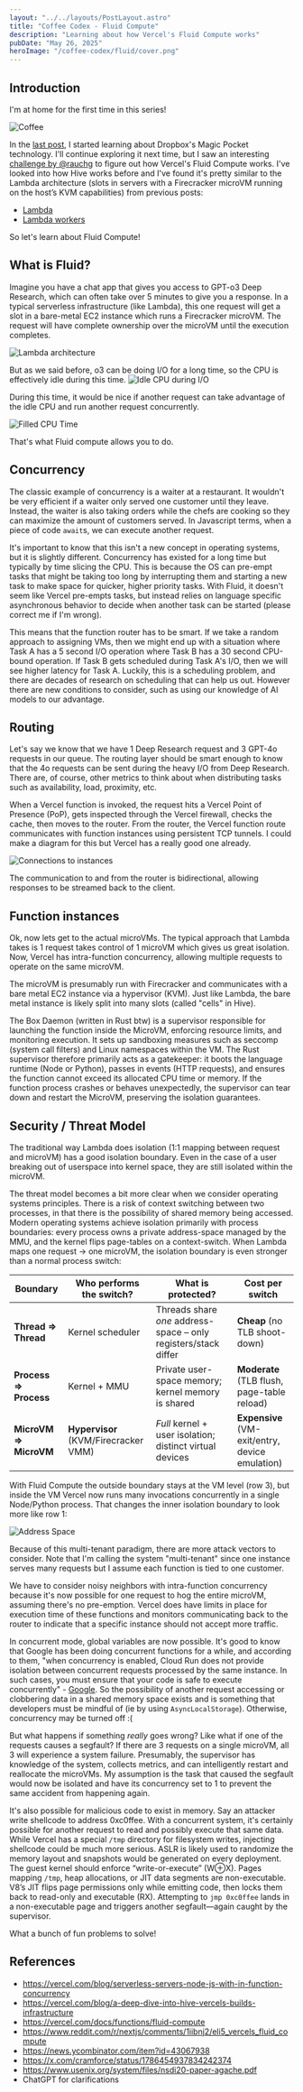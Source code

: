 ```yaml
---
layout: "../../layouts/PostLayout.astro"
title: "Coffee Codex - Fluid Compute"
description: "Learning about how Vercel's Fluid Compute works"
pubDate: "May 26, 2025"
heroImage: "/coffee-codex/fluid/cover.png"
---
```


## Introduction
I'm at home for the first time in this series!

![Coffee](/coffee-codex/fluid/coffee.jpeg)

In the <a href="/blog/coffee-codex-magic-pocket">last post</a>, I started learning about Dropbox's Magic Pocket technology. I'll continue exploring it next time, but I saw an interesting [challenge by @rauchg](https://x.com/rauchg/status/1926368626262581282) to figure out how Vercel's Fluid Compute works. I've looked into how Hive works before and I've found it's pretty similar to the Lambda architecture (slots in servers with a Firecracker microVM running on the host’s KVM capabilities) from previous posts:

- <a href="/blog/coffee-codex-lambda">Lambda</a>
- <a href="/blog/coffee-codex-lambda-workers">Lambda workers</a>

So let's learn about Fluid Compute!

## What is Fluid?
Imagine you have a chat app that gives you access to GPT-o3 Deep Research, which can often take over 5 minutes to give you a response. In a typical serverless infrastructure (like Lambda), this one request will get a slot in a bare-metal EC2 instance which runs a Firecracker microVM. The request will have complete ownership over the microVM until the execution completes.

![Lambda architecture](/coffee-codex/fluid/serverless.png)

But as we said before, o3 can be doing I/O for a long time, so the CPU is effectively idle during this time.
![Idle CPU during I/O](/coffee-codex/fluid/waiting.png)

During this time, it would be nice if another request can take advantage of the idle CPU and run another request concurrently.

![Filled CPU Time](/coffee-codex/fluid/concurrent-task.png)

That's what Fluid compute allows you to do.

## Concurrency
The classic example of concurrency is a waiter at a restaurant. It wouldn't be very efficient if a waiter only served one customer until they leave. Instead, the waiter is also taking orders while the chefs are cooking so they can maximize the amount of customers served. In Javascript terms, when a piece of code `await`s, we can execute another request.

It's important to know that this isn't a new concept in operating systems, but it is slightly different. Concurrency has existed for a long time but typically by time slicing the CPU. This is because the OS can pre-empt tasks that might be taking too long by interrupting them and starting a new task to make space for quicker, higher priority tasks. With Fluid, it doesn't seem like Vercel pre-empts tasks, but instead relies on language specific asynchronous behavior to decide when another task can be started (please correct me if I'm wrong).

This means that the function router has to be smart. If we take a random approach to assigning VMs, then we might end up with a situation where Task A has a 5 second I/O operation where Task B has a 30 second CPU-bound operation. If Task B gets scheduled during Task A's I/O, then we will see higher latency for Task A. Luckily, this is a scheduling problem, and there are decades of research on scheduling that can help us out. However there are new conditions to consider, such as using our knowledge of AI models to our advantage.

## Routing
Let's say we know that we have 1 Deep Research request and 3 GPT-4o requests in our queue. The routing layer should be smart enough to know that the 4o requests can be sent during the heavy I/O from Deep Research. There are, of course, other metrics to think about when distributing tasks such as availability, load, proximity, etc.

When a Vercel function is invoked, the request hits a Vercel Point of Presence (PoP), gets inspected through the Vercel firewall, checks the cache, then moves to the router. From the router, the Vercel function route communicates with function instances using persistent TCP tunnels. I could make a diagram for this but Vercel has a really good one already.

![Connections to instances](/coffee-codex/fluid/tcpconn.png)

The communication to and from the router is bidirectional, allowing responses to be streamed back to the client. 

## Function instances
Ok, now lets get to the actual microVMs. The typical approach that Lambda takes is 1 request takes control of 1 microVM which gives us great isolation. Now, Vercel has intra-function concurrency, allowing multiple requests to operate on the same microVM.

The microVM is presumably run with Firecracker and communicates with a bare metal EC2 instance via a hypervisor (KVM). Just like Lambda, the bare metal instance is likely split into many slots (called "cells" in Hive).

The Box Daemon (written in Rust btw) is a supervisor responsible for launching the function inside the MicroVM, enforcing resource limits, and monitoring execution. It sets up sandboxing measures such as seccomp (system call filters) and Linux namespaces within the VM. The Rust supervisor therefore primarily acts as a gatekeeper: it boots the language runtime (Node or Python), passes in events (HTTP requests), and ensures the function cannot exceed its allocated CPU time or memory. If the function process crashes or behaves unexpectedly, the supervisor can tear down and restart the MicroVM, preserving the isolation guarantees.

## Security / Threat Model
The traditional way Lambda does isolation (1:1 mapping between request and microVM) has a good isolation boundary. Even in the case of a user breaking out of userspace into kernel space, they are still isolated within the microVM.

The threat model becomes a bit more clear when we consider operating systems principles. There is a risk of context switching between two processes, in that there is the possibility of shared memory being accessed. Modern operating systems achieve isolation primarily with process boundaries: every process owns a private address-space managed by the MMU, and the kernel flips page-tables on a context-switch. When Lambda maps one request → one microVM, the isolation boundary is even stronger than a normal process switch:

| Boundary              | Who performs the switch?             | What is protected?                                              | Cost per switch                                 |
| --------------------- | ------------------------------------ | --------------------------------------------------------------- | ----------------------------------------------- |
| **Thread ⇒ Thread**   | Kernel scheduler                     | Threads share *one* address-space – only registers/stack differ | **Cheap** (no TLB shoot-down)                   |
| **Process ⇒ Process** | Kernel + MMU                         | Private user-space memory; kernel memory is shared              | **Moderate** (TLB flush, page-table reload)     |
| **MicroVM ⇒ MicroVM** | **Hypervisor** (KVM/Firecracker VMM) | *Full* kernel + user isolation; distinct virtual devices        | **Expensive** (VM-exit/entry, device emulation) |

With Fluid Compute the outside boundary stays at the VM level (row 3), but inside the VM Vercel now runs many invocations concurrently in a single Node/Python process. That changes the inner isolation boundary to look more like row 1:

![Address Space](/coffee-codex/fluid/address-space.png)

Because of this multi-tenant paradigm, there are more attack vectors to consider. Note that I'm calling the system "multi-tenant" since one instance serves many requests but I assume each function is tied to one customer.

We have to consider noisy neighbors with intra-function concurrency because it's now possible for one request to hog the entire microVM, assuming there's no pre-emption. Vercel does have limits in place for execution time of these functions and monitors communicating back to the router to indicate that a specific instance should not accept more traffic.

In concurrent mode, global variables are now possible. It's good to know that Google has been doing concurrent functions for a while, and according to them, "when concurrency is enabled, Cloud Run does not provide isolation between concurrent requests processed by the same instance. In such cases, you must ensure that your code is safe to execute concurrently" - <a target='_blank' href='https://cloud.google.com/run/docs/about-concurrency#:~:text=When%20concurrency%20is%20enabled%2C%20Cloud%20Run%20does%20not%20provide%20isolation%20between%20concurrent%20requests%20processed%20by%20the%20same%20instance'>Google</a>. So the possibility of another request accessing or clobbering data in a shared memory space exists and is something that developers must be mindful of (ie by using `AsyncLocalStorage`). Otherwise, concurrency may be turned off :(

But what happens if something _really_ goes wrong? Like what if one of the requests causes a segfault? If there are 3 requests on a single microVM, all 3 will experience a system failure. Presumably, the supervisor has knowledge of the system, collects metrics, and can intelligently restart and reallocate the microVMs. My assumption is the task that caused the segfault would now be isolated and have its concurrency set to 1 to prevent the same accident from happening again.

It's also possible for malicious code to exist in memory. Say an attacker write shellcode to address 0xc0ffee. With a concurrent system, it's certainly possible for another request to read and possibly execute that same data. While Vercel has a special `/tmp` directory for filesystem writes, injecting shellcode could be much more serious. ASLR is likely used to randomize the memory layout and snapshots would be generated on every deployment. The guest kernel should enforce “write-or-execute” (W⊕X). Pages mapping `/tmp`, heap allocations, or JIT data segments are non-executable. V8’s JIT flips page permissions only while emitting code, then locks them back to read-only and executable (RX). Attempting to `jmp 0xc0ffee` lands in a non-executable page and triggers another segfault—again caught by the supervisor.

What a bunch of fun problems to solve!

## References
- https://vercel.com/blog/serverless-servers-node-js-with-in-function-concurrency
- https://vercel.com/blog/a-deep-dive-into-hive-vercels-builds-infrastructure
- https://vercel.com/docs/functions/fluid-compute
- https://www.reddit.com/r/nextjs/comments/1iibnj2/eli5_vercels_fluid_compute
- https://news.ycombinator.com/item?id=43067938
- https://x.com/cramforce/status/1786454937834242374
- https://www.usenix.org/system/files/nsdi20-paper-agache.pdf
- ChatGPT for clarifications